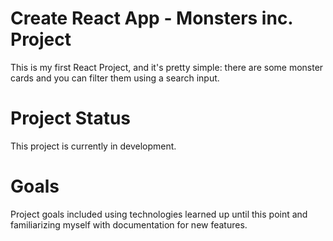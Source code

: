 # Create React App - Monsters inc. Project

This is my first React Project, and it's pretty simple: there are some monster cards and you can filter them using a search input.

# Project Status

This project is currently in development.

# Goals

Project goals included using technologies learned up until this point and familiarizing myself with documentation for new features.
